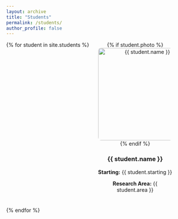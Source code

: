 ```yaml
---
layout: archive
title: "Students"
permalink: /students/
author_profile: false
---
```


<div class="students-grid">
  {% for student in site.students %}
    <div class="student-card">
      {% if student.photo %}
        <img class="student-photo" src="{{ student.photo }}" alt="{{ student.name }}" />
      {% endif %}
      <h3>{{ student.name }}</h3>
      <p><strong>Starting:</strong> {{ student.starting }}</p>
      <p><strong>Research Area:</strong> {{ student.area }}</p>
    </div>
  {% endfor %}
</div>

<style>
.student-photo {
  width: 250px;   /* shrink image */
  height: auto;   /* keep proportions */
  border-radius: 8px;
}
.students-grid {
  display: flex;
  flex-wrap: wrap;
  gap: 1.5rem;
}
.student-card {
  max-width: 200px;
  text-align: center;
}
</style>
